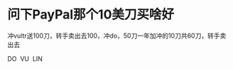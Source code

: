 # 问下PayPal那个10美刀买啥好


冲vultr送100刀，转手卖出去100，冲do，50刀一年加冲的10刀共60刀，转手卖出去

DO&nbsp;&nbsp;VU&nbsp;&nbsp;LIN<img id="aimg_DH4th" onclick="zoom(this, this.src, 0, 0, 0)" class="zoom" src="https://cdn.jsdelivr.net/gh/hishis/forum-master/public/images/patch.gif" onmouseover="img_onmouseoverfunc(this)" onload="thumbImg(this)" border="0" alt="" />
